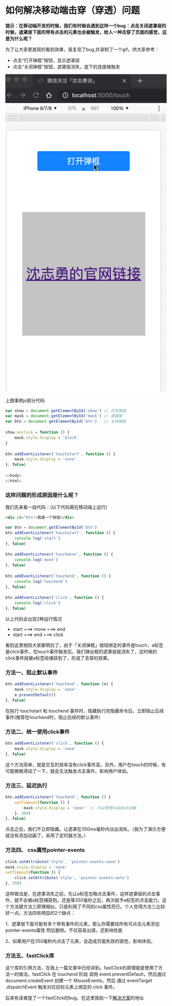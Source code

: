 # 如何解决移动端击穿（穿透）问题

**提示：在移动端开发的时候，我们有时候会遇到这样一个bug：点击关闭遮罩层的时候，遮罩层下面的带有点击的元素也会被触发，给人一种击穿了页面的感觉，这是为什么呢？**

为了让大家更直观的看到效果，我复现了bug,并录制了一个gif。供大家参考：

* 点击“打开弹框”按钮，显示遮罩层
* 点击“关闭弹框”按钮，遮罩层消失，底下的连接被触发

![](./111.gif)

上图事例js部分代码

```javascript
var show = document.getElementById('show') // 打开按钮
var mask = document.getElementById('mask') // 遮罩层
var btn = document.getElementById('btn')   // 关闭按钮

show.onclick = function () {
    mask.style.display = 'block'
}

btn.addEventListener('touchstart', function () {
    mask.style.display = 'none'
}, false)

</body>
</html>

```
### 这样问题的形成原因是什么呢？

我们先来看一段代码：(以下代码需在移动端上运行)

```html
<div id="btn">我是一个按钮</div>
```


```javascript
var btn = document.getElementById('btn')
btn.addEventListener('touchstart', function () {
	console.log('start')	
}, false)

btn.addEventListener('touchmove', function () {
    console.log('move')
}, false)

btn.addEventListener('touchend', function () {
    console.log('touchend')
}, false)

btn.addEventListener('click', function () {
    console.log('click')
}, false)

```

以上代码会出现2种运行情况

* start ===> move ===> end
* start ===> end ===> click

看到这里相信大家都明白了，由于「关闭弹框」按钮绑定的事件是touch，a标签是click事件，在touch事件触发后，我们弹出框的遮罩层就消失了，这时候的click事件就被a标签给捕获到了，形成了击穿的效果。

### 方法一、阻止默认事件

```javascript
btn.addEventListener('touchend', function (e) {
    mask.style.display = 'none'
    e.preventDefault()
}, false)
```
在执行 touchstart 和 touchend 事件时，隐藏执行完隐藏命令后，立即阻止后续事件(推荐在touchend时，阻止后续的默认事件)

### 方法二、统一使用click事件

```javascript
btn.addEventListener('click', function () {
    mask.style.display = 'none'
}, false)
```

这个方法简单，就是交互的效率没有click事件高，另外，用户在touch的时候，有可能微微滑动了一下，就会无法触发点击事件。影响用户体验。

### 方法三、延迟执行
```javascript
btn.addEventListener('touchend', function () {
	setTimeout(function () {
        mask.style.display = 'none'  // 可以使用fadeOut动画
    }, 300)
}, false)
```
点击之后，我们不立即隐藏。让遮罩在350ms毫秒内淡出消失。（我为了演示方便就没有添加动画了，采用了定时器方法。）

### 方法四、 css属性pointer-events

```javascript
click.setAttribute('style', 'pointer-events:none')
mask.style.display = 'none'
setTimeout(function () {
    click.setAttribute('style', 'pointer-events:auto')
}, 350)
```
这样做法是，在遮罩消失之前，先让a标签忽略点击事件，这样遮罩层的点击事件，就不会被a标签捕获到。还是等350毫秒之后，再次赋予a标签的点击能力。这个方法跟方法三原理相似，只是利用了不同的css属性而已。个人觉得方法三比较好一点。方法四有明显的2个缺点：

1、遮罩层下面可能有多个带有事件的元素，那么你需要给所有可点击元素添加pointer-events属性 然后删除。不仅容易出错，还影响性能

2、如果用户在350毫秒内点击了元素，会造成页面失效的错觉，影响体验。

### 方法五、fastClick库

这个库的引用方法，在我上一篇文章中已经讲到。fastClick的原理就是使用了方法一的做法。fastClick 在 touchend 阶段 调用 event.preventDefault，然后通过 document.createEvent 创建一个 MouseEvents，然后 通过 event​Target​.dispatch​Event 触发对应目标元素上绑定的 click 事件。

后来有读者提了一个fastClick的bug。在这里我贴一下[解决方案](https://github.com/ftlabs/fastclick/issues/548)的地址

